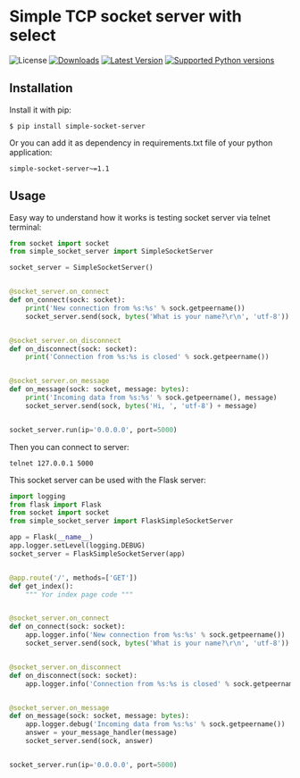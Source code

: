 # Simple TCP socket server with select

![License](https://img.shields.io/badge/License-BSD%203--Clause-green)
[![Downloads](https://img.shields.io/pypi/dm/simple-socket-server.svg?color=orange)](https://pypi.python.org/pypi/simple-socket-server)
[![Latest Version](https://img.shields.io/pypi/v/simple-socket-server.svg)](https://pypi.python.org/pypi/simple-socket-server)
[![Supported Python versions](https://img.shields.io/pypi/pyversions/simple-socket-server.svg)](https://pypi.python.org/pypi/simple-socket-server)

## Installation

Install it with pip:

```shell
$ pip install simple-socket-server
```

Or you can add it as dependency in requirements.txt file of your python application:

```
simple-socket-server~=1.1
```

## Usage

Easy way to understand how it works is testing socket server via telnet terminal:

```python
from socket import socket
from simple_socket_server import SimpleSocketServer

socket_server = SimpleSocketServer()


@socket_server.on_connect
def on_connect(sock: socket):
    print('New connection from %s:%s' % sock.getpeername())
    socket_server.send(sock, bytes('What is your name?\r\n', 'utf-8'))


@socket_server.on_disconnect
def on_disconnect(sock: socket):
    print('Connection from %s:%s is closed' % sock.getpeername())


@socket_server.on_message
def on_message(sock: socket, message: bytes):
    print('Incoming data from %s:%s' % sock.getpeername(), message)
    socket_server.send(sock, bytes('Hi, ', 'utf-8') + message)


socket_server.run(ip='0.0.0.0', port=5000)

```

Then you can connect to server:

```shell
telnet 127.0.0.1 5000
```

This socket server can be used with the Flask server:

```python
import logging
from flask import Flask
from socket import socket
from simple_socket_server import FlaskSimpleSocketServer

app = Flask(__name__)
app.logger.setLevel(logging.DEBUG)
socket_server = FlaskSimpleSocketServer(app)


@app.route('/', methods=['GET'])
def get_index():
    """ Yor index page code """


@socket_server.on_connect
def on_connect(sock: socket):
    app.logger.info('New connection from %s:%s' % sock.getpeername())
    socket_server.send(sock, bytes('What is your name?\r\n', 'utf-8'))


@socket_server.on_disconnect
def on_disconnect(sock: socket):
    app.logger.info('Connection from %s:%s is closed' % sock.getpeername())


@socket_server.on_message
def on_message(sock: socket, message: bytes):
    app.logger.debug('Incoming data from %s:%s' % sock.getpeername())
    answer = your_message_handler(message)
    socket_server.send(sock, answer)


socket_server.run(ip='0.0.0.0', port=5000)

```